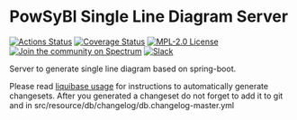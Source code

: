 # PowSyBl Single Line Diagram Server

[![Actions Status](https://github.com/powsybl/powsybl-single-line-diagram-server/workflows/CI/badge.svg)](https://github.com/powsybl/powsybl-single-line-diagram-server/actions)
[![Coverage Status](https://sonarcloud.io/api/project_badges/measure?project=com.powsybl%3Apowsybl-single-line-diagram-server&metric=coverage)](https://sonarcloud.io/component_measures?id=com.powsybl%3Apowsybl-single-line-diagram-server&metric=coverage)
[![MPL-2.0 License](https://img.shields.io/badge/license-MPL_2.0-blue.svg)](https://www.mozilla.org/en-US/MPL/2.0/)
[![Join the community on Spectrum](https://withspectrum.github.io/badge/badge.svg)](https://spectrum.chat/powsybl)
[![Slack](https://img.shields.io/badge/slack-powsybl-blueviolet.svg?logo=slack)](https://join.slack.com/t/powsybl/shared_invite/zt-rzvbuzjk-nxi0boim1RKPS5PjieI0rA)

Server to generate single line diagram based on spring-boot.

Please read [liquibase usage](https://github.com/powsybl/powsybl-parent/#liquibase-usage) for instructions to automatically generate changesets. 
After you generated a changeset do not forget to add it to git and in src/resource/db/changelog/db.changelog-master.yml
